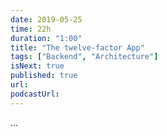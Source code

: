 ```yaml
---
date: 2019-05-25
time: 22h
duration: "1:00"
title: "The twelve-factor App"
tags: ["Backend", "Architecture"]
isNext: true
published: true
url:
podcastUrl:
---
```


...

